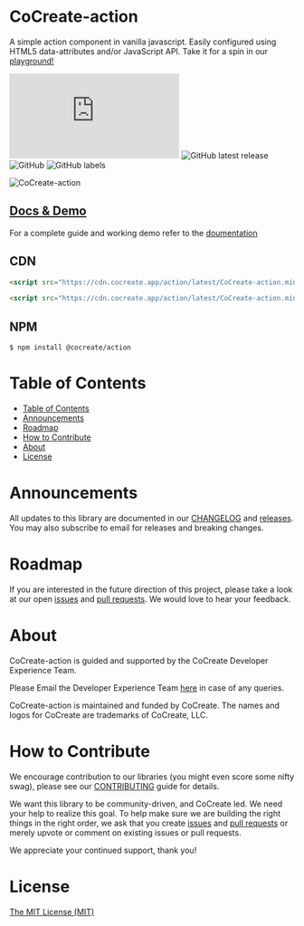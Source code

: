 # CoCreate-action

A simple action component in vanilla javascript. Easily configured using HTML5 data-attributes and/or JavaScript API. Take it for a spin in our [playground!](https://cocreate.app/docs/action)

![GitHub file size in bytes](https://img.shields.io/github/size/CoCreate-app/CoCreate-action/dist/CoCreate-action.min.js?label=minified%20size&style=for-the-badge)
![GitHub latest release](https://img.shields.io/github/v/release/CoCreate-app/CoCreate-action?style=for-the-badge)
![GitHub](https://img.shields.io/github/license/CoCreate-app/CoCreate-action?style=for-the-badge)
![GitHub labels](https://img.shields.io/github/labels/CoCreate-app/CoCreate-action/help%20wanted?style=for-the-badge)

![CoCreate-action](https://cdn.cocreate.app/docs/CoCreate-action.gif)

## [Docs & Demo](https://cocreate.app/docs/action)

For a complete guide and working demo refer to the [doumentation](https://cocreate.app/docs/action)

## CDN

```html
<script src="https://cdn.cocreate.app/action/latest/CoCreate-action.min.js"></script>
```

```html
<script src="https://cdn.cocreate.app/action/latest/CoCreate-action.min.css"></script>
```

## NPM

```shell
$ npm install @cocreate/action
```

# Table of Contents

- [Table of Contents](#table-of-contents)
- [Announcements](#announcements)
- [Roadmap](#roadmap)
- [How to Contribute](#how-to-contribute)
- [About](#about)
- [License](#license)

<a name="announcements"></a>

# Announcements

All updates to this library are documented in our [CHANGELOG](https://github.com/CoCreate-app/CoCreate-action/blob/master/CHANGELOG.md) and [releases](https://github.com/CoCreate-app/CoCreate-action/releases). You may also subscribe to email for releases and breaking changes.

<a name="roadmap"></a>

# Roadmap

If you are interested in the future direction of this project, please take a look at our open [issues](https://github.com/CoCreate-app/CoCreate-action/issues) and [pull requests](https://github.com/CoCreate-app/CoCreate-action/pulls). We would love to hear your feedback.

<a name="about"></a>

# About

CoCreate-action is guided and supported by the CoCreate Developer Experience Team.

Please Email the Developer Experience Team [here](mailto:develop@cocreate.app) in case of any queries.

CoCreate-action is maintained and funded by CoCreate. The names and logos for CoCreate are trademarks of CoCreate, LLC.

<a name="contribute"></a>

# How to Contribute

We encourage contribution to our libraries (you might even score some nifty swag), please see our [CONTRIBUTING](https://github.com/CoCreate-app/CoCreate-action/blob/master/CONTRIBUTING.md) guide for details.

We want this library to be community-driven, and CoCreate led. We need your help to realize this goal. To help make sure we are building the right things in the right order, we ask that you create [issues](https://github.com/CoCreate-app/CoCreate-action/issues) and [pull requests](https://github.com/CoCreate-app/CoCreate-action/pulls) or merely upvote or comment on existing issues or pull requests.

We appreciate your continued support, thank you!

# License

[The MIT License (MIT)](https://github.com/CoCreate-app/CoCreate-action/blob/master/LICENSE)
